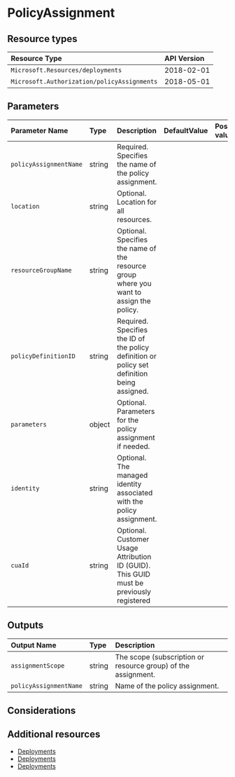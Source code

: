 # PolicyAssignment

## Resource types

| Resource Type                               | API Version |
| :------------------------------------------ | :---------- |
| `Microsoft.Resources/deployments`           | 2018-02-01  |
| `Microsoft.Authorization/policyAssignments` | 2018-05-01  |

## Parameters

| Parameter Name         | Type   | Description                                                                                  | DefaultValue | Possible values |
| :--------------------- | :----- | :------------------------------------------------------------------------------------------- | :----------- | :-------------- |
| `policyAssignmentName` | string | Required. Specifies the name of the policy assignment.                                       |              |                 |
| `location`             | string | Optional. Location for all resources.                                                        |              |                 |
| `resourceGroupName`    | string | Optional. Specifies the name of the resource group where you want to assign the policy.      |              |                 |
| `policyDefinitionID`   | string | Required. Specifies the ID of the policy definition or policy set definition being assigned. |              |                 |
| `parameters`           | object | Optional. Parameters for the policy assignment if needed.                                    |              |                 |
| `identity`             | string | Optional. The managed identity associated with the policy assignment.                        |              |                 |
| `cuaId`                | string | Optional. Customer Usage Attribution ID (GUID). This GUID must be previously registered      |              |                 |

## Outputs

| Output Name            | Type   | Description                                                   |
| :--------------------- | :----- | :------------------------------------------------------------ |
| `assignmentScope`      | string | The scope (subscription or resource group) of the assignment. |
| `policyAssignmentName` | string | Name of the policy assignment.                                |

## Considerations

## Additional resources

- [Deployments](https://docs.microsoft.com/en-us/azure/templates/Microsoft.Resources/2018-02-01/deployments)
- [Deployments](https://docs.microsoft.com/en-us/azure/templates/Microsoft.Resources/2019-10-01/deployments)
- [Deployments](https://docs.microsoft.com/en-us/azure/templates/Microsoft.Resources/2019-10-01/deployments)
